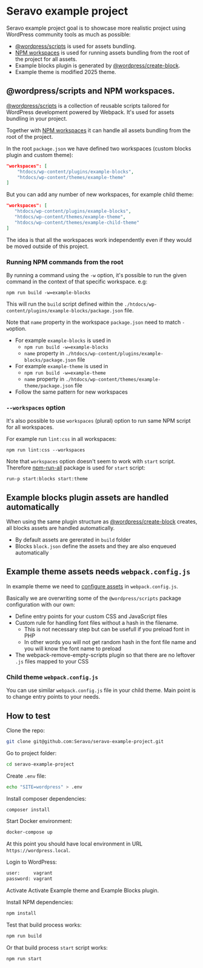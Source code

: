 # Seravo example project

Seravo example project goal is to showcase more realistic project using WordPress community tools as much as possible:

- [@wordpress/scripts](https://developer.wordpress.org/block-editor/reference-guides/packages/packages-scripts/) is used for assets bundling.
- [NPM workspaces](https://docs.npmjs.com/cli/v7/using-npm/workspaces) is used for running assets bundling from the root of the project for all assets.
- Example blocks plugin is generated by [@wordpress/create-block](https://developer.wordpress.org/block-editor/reference-guides/packages/packages-create-block/).
- Example theme is modified 2025 theme.

## @wordpress/scripts and NPM workspaces.

[@wordpress/scripts](https://www.npmjs.com/package/@wordpress/scripts) is a collection of reusable scripts tailored for WordPress development powered by Webpack. It's used for assets bundling in your project.

Together with [NPM workspaces](https://docs.npmjs.com/cli/v7/using-npm/workspaces) it can handle all assets bundling from the root of the project.

In the root `package.json` we have defined two workspaces (custom blocks plugin and custom theme):

```json
"workspaces": [
    "htdocs/wp-content/plugins/example-blocks",
    "htdocs/wp-content/themes/example-theme"
]
 ```

 But you can add any number of new workspaces, for example child theme:

 ```json
"workspaces": [
    "htdocs/wp-content/plugins/example-blocks",
    "htdocs/wp-content/themes/example-theme",
    "htdocs/wp-content/themes/example-child-theme"
]
 ```

The idea is that all the workspaces work independently even if they would be moved outside of this project.

### Running NPM commands from the root

By running a command using the `-w` option, it's possible to run the given command in the context of that specific workspace. e.g:

```
npm run build -w=example-blocks
```

This will run the `build` script defined within the `./htdocs/wp-content/plugins/example-blocks/package.json` file.

Note that `name` property in the workspace `package.json` need to match `-w`option.

- For example `example-blocks` is used in 
    - `npm run build -w=example-blocks`
    - `name` property in `./htdocs/wp-content/plugins/example-blocks/package.json` file 
- For example `example-theme` is used in 
    - `npm run build -w=example-theme`
    - `name` property in `./htdocs/wp-content/themes/example-theme/package.json` file
- Follow the same pattern for new workspaces

### `--workspaces` option

It's also possible to use `workspaces` (plural) option to run same NPM script for all workspaces.

For example run `lint:css` in all workspaces:
```
npm run lint:css --workspaces
```

Note that `workspaces` option doesn't seem to work with `start` script. Therefore [npm-run-all](https://www.npmjs.com/package/npm-run-all) package is used for `start` script:

```
run-p start:blocks start:theme
```

## Example blocks plugin assets are handled automatically

When using the same plugin structure as [@wordpress/create-block](https://developer.wordpress.org/block-editor/reference-guides/packages/packages-create-block/) creates, all blocks assets are handled automatically.

- By default assets are gererated in `build` folder
- Blocks `block.json` define the assets and they are also enqueued automatically

## Example theme assets needs `webpack.config.js`

In example theme we need to [configure assets](https://developer.wordpress.org/themes/advanced-topics/build-process/) in `webpack.config.js`.

Basically we are overwriting some  of the `@wordpress/scripts` package configuration with our own:

- Define entry points for your custom CSS and JavaScript files
- Custom rule for handling font files without a hash in the filename.
    - This is not necessary step but can be usefull if you preload font in PHP
    - In other words you will not get random hash in the font file name and you will know the font name to preload
- The webpack-remove-empty-scripts plugin so that there are no leftover `.js` files mapped to your CSS

### Child theme `webpack.config.js`

You can use similar `webpack.config.js` file in your child theme. Main point is to change entry points to your needs.

## How to test

Clone the repo:

```bash
git clone git@github.com:Seravo/seravo-example-project.git
```

Go to project folder:
```bash
cd seravo-example-project
```

Create `.env` file:
```bash
echo "SITE=wordpress" > .env
```

Install composer dependencies:
```bash
composer install
```

Start Docker environment:
```bash
docker-compose up
```

At this point you should have local environment in URL `https://wordpress.local`.

Login to WordPress:
```bash
user:     vagrant
password: vagrant
```

Activate Activate Example theme and Example Blocks plugin.

Install NPM dependencies:
```bash
npm install
```

Test that build process works:
```bash
npm run build
```

Or that build process `start` script works:
```bash
npm run start
```




